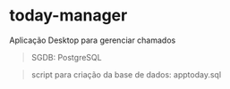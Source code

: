 # today-manager

Aplicação Desktop para gerenciar chamados

>SGDB: PostgreSQL

>script para criação da base de dados: apptoday.sql